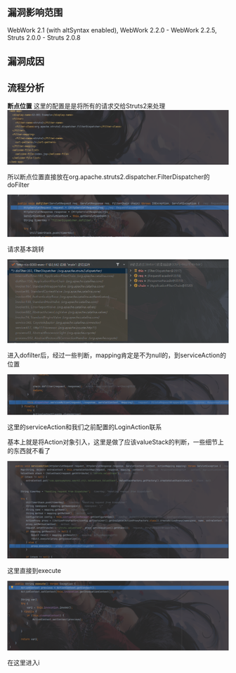 ## 漏洞影响范围
WebWork 2.1 (with altSyntax enabled), WebWork 2.2.0 - WebWork 2.2.5, Struts 2.0.0 - Struts 2.0.8

## 漏洞成因

## 流程分析
**断点位置**
这里的配置是是将所有的请求交给Struts2来处理
![](attachments/Pasted%20image%2020230330064504.png)

所以断点位置直接放在org.apache.struts2.dispatcher.FilterDispatcher的doFilter

![](attachments/Pasted%20image%2020230330064920.png)

请求基本跳转

![](attachments/Pasted%20image%2020230330065258.png)

进入dofilter后，经过一些判断，mapping肯定是不为null的，到serviceAction的位置

![](attachments/Pasted%20image%2020230330065757.png)

这里的serviceAction和我们之前配置的LoginAction联系

基本上就是将Action对象引入，这里是做了应该valueStack的判断，一些细节上的东西就不看了

![](attachments/Pasted%20image%2020230330070340.png)

这里直接到execute

![](attachments/Pasted%20image%2020230330070550.png)

在这里进入i